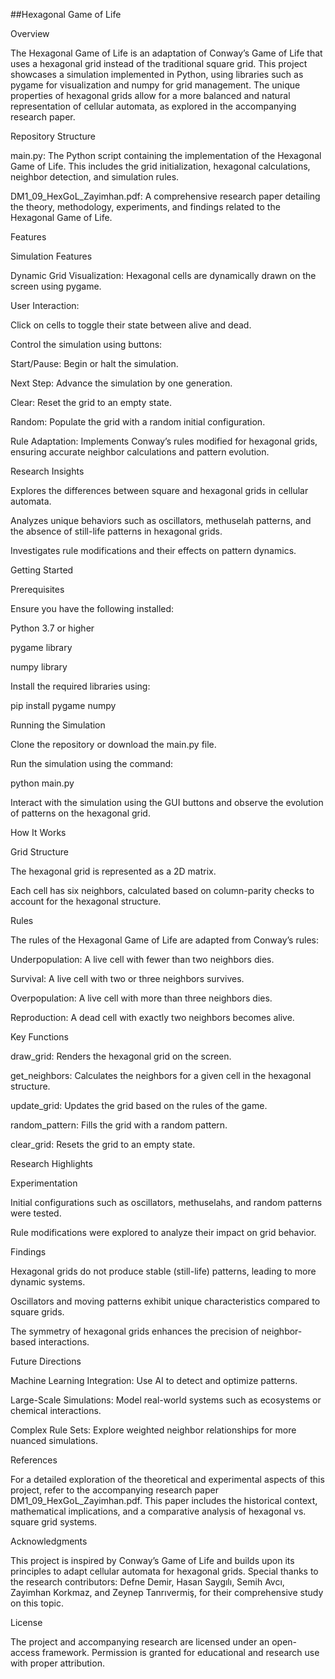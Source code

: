 ##Hexagonal Game of Life

Overview

The Hexagonal Game of Life is an adaptation of Conway’s Game of Life that uses a hexagonal grid instead of the traditional square grid. This project showcases a simulation implemented in Python, using libraries such as pygame for visualization and numpy for grid management. The unique properties of hexagonal grids allow for a more balanced and natural representation of cellular automata, as explored in the accompanying research paper.

Repository Structure

main.py: The Python script containing the implementation of the Hexagonal Game of Life. This includes the grid initialization, hexagonal calculations, neighbor detection, and simulation rules.

DM1_09_HexGoL_Zayimhan.pdf: A comprehensive research paper detailing the theory, methodology, experiments, and findings related to the Hexagonal Game of Life.

Features

Simulation Features

Dynamic Grid Visualization: Hexagonal cells are dynamically drawn on the screen using pygame.

User Interaction:

Click on cells to toggle their state between alive and dead.

Control the simulation using buttons:

Start/Pause: Begin or halt the simulation.

Next Step: Advance the simulation by one generation.

Clear: Reset the grid to an empty state.

Random: Populate the grid with a random initial configuration.

Rule Adaptation: Implements Conway’s rules modified for hexagonal grids, ensuring accurate neighbor calculations and pattern evolution.

Research Insights

Explores the differences between square and hexagonal grids in cellular automata.

Analyzes unique behaviors such as oscillators, methuselah patterns, and the absence of still-life patterns in hexagonal grids.

Investigates rule modifications and their effects on pattern dynamics.

Getting Started

Prerequisites

Ensure you have the following installed:

Python 3.7 or higher

pygame library

numpy library

Install the required libraries using:

pip install pygame numpy

Running the Simulation

Clone the repository or download the main.py file.

Run the simulation using the command:

python main.py

Interact with the simulation using the GUI buttons and observe the evolution of patterns on the hexagonal grid.

How It Works

Grid Structure

The hexagonal grid is represented as a 2D matrix.

Each cell has six neighbors, calculated based on column-parity checks to account for the hexagonal structure.

Rules

The rules of the Hexagonal Game of Life are adapted from Conway’s rules:

Underpopulation: A live cell with fewer than two neighbors dies.

Survival: A live cell with two or three neighbors survives.

Overpopulation: A live cell with more than three neighbors dies.

Reproduction: A dead cell with exactly two neighbors becomes alive.

Key Functions

draw_grid: Renders the hexagonal grid on the screen.

get_neighbors: Calculates the neighbors for a given cell in the hexagonal structure.

update_grid: Updates the grid based on the rules of the game.

random_pattern: Fills the grid with a random pattern.

clear_grid: Resets the grid to an empty state.

Research Highlights

Experimentation

Initial configurations such as oscillators, methuselahs, and random patterns were tested.

Rule modifications were explored to analyze their impact on grid behavior.

Findings

Hexagonal grids do not produce stable (still-life) patterns, leading to more dynamic systems.

Oscillators and moving patterns exhibit unique characteristics compared to square grids.

The symmetry of hexagonal grids enhances the precision of neighbor-based interactions.

Future Directions

Machine Learning Integration: Use AI to detect and optimize patterns.

Large-Scale Simulations: Model real-world systems such as ecosystems or chemical interactions.

Complex Rule Sets: Explore weighted neighbor relationships for more nuanced simulations.

References

For a detailed exploration of the theoretical and experimental aspects of this project, refer to the accompanying research paper DM1_09_HexGoL_Zayimhan.pdf. This paper includes the historical context, mathematical implications, and a comparative analysis of hexagonal vs. square grid systems.

Acknowledgments

This project is inspired by Conway’s Game of Life and builds upon its principles to adapt cellular automata for hexagonal grids. Special thanks to the research contributors: Defne Demir, Hasan Saygılı, Semih Avcı, Zayimhan Korkmaz, and Zeynep Tanrıvermiş, for their comprehensive study on this topic.

License

The project and accompanying research are licensed under an open-access framework. Permission is granted for educational and research use with proper attribution.

